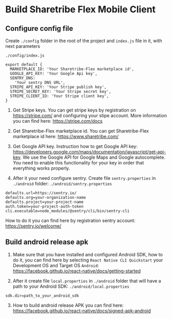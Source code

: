 # Build Sharetribe Flex Mobile Client

## Configure config file

Create `./config` folder in the root of the project and `index.js` file in it, with next parameters

`./config/index.js`
```
export default {
  MARKETPLACE_ID: 'Your Sharetribe-Flex marketplace id',
  GOOGLE_API_KEY: 'Your Google Api key',
  SENTRY_DNS:
    'Your sentry DNS URL',
  STRIPE_API_KEY: 'Your Stripe publish key',
  STRIPE_SECRET_KEY: 'Your Stripe secret key',
  STRIPE_CLIENT_ID: 'Your Stripe client key',
}
```

1. Get Stripe keys.
You can get stripe keys by registration on https://stripe.com/ and configuring your stipe account. 
More information you can find here: https://stripe.com/docs

2. Get Sharetribe-Flex marketplace id.
You can get Sharetribe-Flex marketplace id here: https://www.sharetribe.com/

3. Get Google API key.
Instruction how to get Google API key: https://developers.google.com/maps/documentation/javascript/get-api-key.
We use the Google API for Google Maps and Google autocomplete.
You need to enable this functionality for your key in order that everything works properly.

4. After it your need configure sentry. Create file `sentry.properties` in `./android` folder:
`./android/sentry.properties`
``` 
defaults.url=https://sentry.io/
defaults.org=your-organization-name
defaults.project=your-project-name
auth.token=your-project-auth-token
cli.executable=node_modules/@sentry/cli/bin/sentry-cli
```

How to do it you can find here by registration sentry account: https://sentry.io/welcome/

## Build android release apk

1. Make sure that you have installed and configured Android SDK, 
how to do it, you can find here by selecting `React Native CLI Quickstart` 
your Development OS and Target OS `Android`:
https://facebook.github.io/react-native/docs/getting-started

1. After it create file `local.properties` in `./android` folder that will have a path to your Android SDK:
`./android/local.properties`
``` 
sdk.dir=path_to_your_android_sdk
```

3. How to build android release APK you can find here: 
https://facebook.github.io/react-native/docs/signed-apk-android